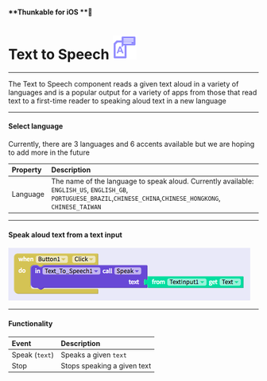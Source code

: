 #### **Thunkable for iOS **

# Text to Speech ![](/assets/iOSviewIconTexttoSpeech.png)

---

The Text to Speech component reads a given text aloud in a variety of languages and is a popular output for a variety of apps from those that read text to a first-time reader to speaking aloud text in a new language

---

#### Select language

Currently, there are 3 languages and 6 accents available but we are hoping to add more in the future

| Property | Description |
| :--- | :--- |
| Language | The name of the language to speak aloud. Currently available: `ENGLISH_US`, `ENGLISH_GB`, `PORTUGUESE_BRAZIL`,`CHINESE_CHINA`,`CHINESE_HONGKONG`, `CHINESE_TAIWAN` |

---

#### Speak aloud text from a text input

![](/assets/text-to-speech-ios-fig-1.png)

---

#### Functionality

| Event | Description |
| :--- | :--- |
| Speak \(`text`\) | Speaks a given `text` |
| Stop | Stops speaking a given text |




